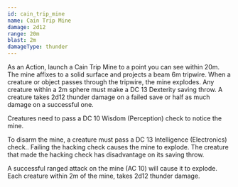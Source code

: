 ```yaml
---
id: cain_trip_mine
name: Cain Trip Mine
damage: 2d12
range: 20m
blast: 2m
damageType: thunder
---
```

As an Action, launch a Cain Trip Mine to a point you can see within 20m. The mine affixes to a solid surface and projects
a beam 6m tripwire. When a creature or object passes through the tripwire, the mine explodes. Any creature within a 2m
sphere must make a DC 13 Dexterity saving throw. A creature takes 2d12 thunder damage on a failed save or half as much
damage on a successful one.

Creatures need to pass a DC 10 Wisdom (Perception) check to notice the mine.

To disarm the mine, a creature must pass a DC 13 Intelligence (Electronics) check.. Failing the hacking check causes
the mine to explode. The creature that made the hacking check has disadvantage on its saving throw.

A successful ranged attack on the mine (AC 10) will cause it to explode. Each creature within 2m of the mine, takes 2d12 thunder damage.
